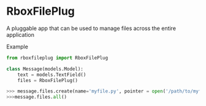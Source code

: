 RboxFilePlug
============

A pluggable app that can be used to manage files across the entire application

Example
```python
from rboxfileplug import RboxFilePlug

class Message(models.Model):
    text = models.TextField()
    files = RboxFilePlug()

>>> message.files.create(name='myfile.py', pointer = open('/path/to/myfile.py', 'r'))
>>>message.files.all()
```

